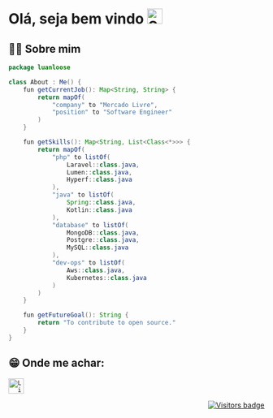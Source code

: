 # Olá, seja bem vindo <img width="30" src="https://emojis.slackmojis.com/emojis/images/1531849430/4246/blob-sunglasses.gif?1531849430" alt="Sunglasses emoji" />

## 🙋‍♂️ Sobre mim
``` java
package luanloose

class About : Me() {
    fun getCurrentJob(): Map<String, String> {
        return mapOf(
            "company" to "Mercado Livre",
            "position" to "Software Engineer"
        )
    }

    fun getSkills(): Map<String, List<Class<*>>> {
        return mapOf(
            "php" to listOf(
                Laravel::class.java,
                Lumen::class.java,
                Hyperf::class.java
            ),
            "java" to listOf(
                Spring::class.java,
                Kotlin::class.java
            ),
            "database" to listOf(
                MongoDB::class.java,
                Postgre::class.java,
                MySQL::class.java
            ),
            "dev-ops" to listOf(
                Aws::class.java,
                Kubernetes::class.java
            )
        )
    }

    fun getFutureGoal(): String {
        return "To contribute to open source."
    }
}
``` 
## 😁 Onde me achar:

<a href="https://www.linkedin.com/in/luanloose/">
  <code><img alt="LinkedIn" width="30" src="https://cdn.worldvectorlogo.com/logos/linkedin-icon-2.svg" /></code>
</a>

<p align="right">
  <a href="https://badges.pufler.dev">
      <img src="https://badges.pufler.dev/visits/luanloose/luanloose" alt="Visitors badge" />
   </a>
</p>

